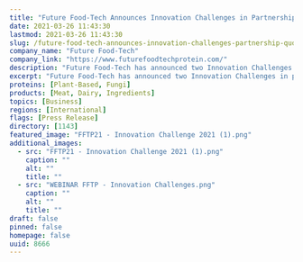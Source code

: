 ```yaml
---
title: "Future Food-Tech Announces Innovation Challenges in Partnership with Quorn Foods and Roquette"
date: 2021-03-26 11:43:30
lastmod: 2021-03-26 11:43:30
slug: /future-food-tech-announces-innovation-challenges-partnership-quorn-foods-and-roquette
company_name: "Future Food-Tech"
company_link: "https://www.futurefoodtechprotein.com/"
description: "Future Food-Tech has announced two Innovation Challenges in partnership with Quorn Foods and Roquette to unlock new talent within the industry and enable opportunities for collaboration."
excerpt: "Future Food-Tech has announced two Innovation Challenges in partnership with Quorn Foods and Roquette to unlock new talent within the industry and enable opportunities for collaboration."
proteins: [Plant-Based, Fungi]
products: [Meat, Dairy, Ingredients]
topics: [Business]
regions: [International]
flags: [Press Release]
directory: [1143]
featured_image: "FFTP21 - Innovation Challenge 2021 (1).png"
additional_images:
  - src: "FFTP21 - Innovation Challenge 2021 (1).png"
    caption: ""
    alt: ""
    title: ""
  - src: "WEBINAR FFTP - Innovation Challenges.png"
    caption: ""
    alt: ""
    title: ""
draft: false
pinned: false
homepage: false
uuid: 8666
---
```

